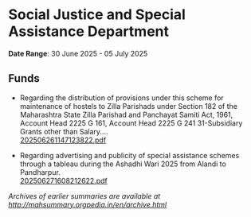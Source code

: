 # Social Justice and Special Assistance Department

**Date Range**: 30 June 2025 - 05 July 2025


## Funds
- Regarding the distribution of provisions under this scheme for maintenance of hostels to Zilla Parishads under Section 182 of the Maharashtra State Zilla Parishad and Panchayat Samiti Act, 1961, Account Head 2225 G 161, Account Head 2225 G 241 31-Subsidiary Grants other than Salary....\
  [202506261147123822.pdf](https://gr.maharashtra.gov.in/Site/Upload/Government%20Resolutions/English/202506261147123822.pdf)

- Regarding advertising and publicity of special assistance schemes through a tableau during the Ashadhi Wari 2025 from Alandi to Pandharpur.\
  [202506271608212622.pdf](https://gr.maharashtra.gov.in/Site/Upload/Government%20Resolutions/English/202506271608212622.pdf)


*Archives of earlier summaries are available at http://mahsummary.orgpedia.in/en/archive.html*
